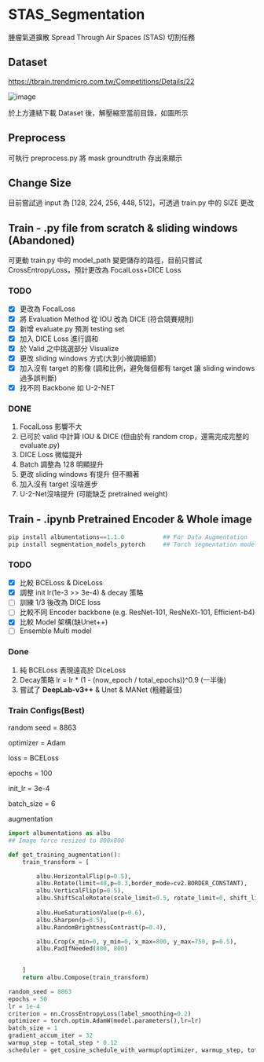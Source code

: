 # STAS_Segmentation
腫瘤氣道擴散 Spread Through Air Spaces (STAS) 切割任務

## Dataset 
https://tbrain.trendmicro.com.tw/Competitions/Details/22

![image](https://user-images.githubusercontent.com/50419632/164417685-a0a4a0ad-93cb-44db-b516-36958b2bf47f.png)

於上方連結下載 Dataset 後，解壓縮至當前目錄，如圖所示


## Preprocess
可執行 preprocess.py 將 mask groundtruth 存出來顯示

## Change Size
目前嘗試過 input 為 [128, 224, 256, 448, 512]，可透過 train.py 中的 SIZE 更改

## Train - .py file from scratch & sliding windows (Abandoned)
可更動 train.py 中的 model_path 變更儲存的路徑，目前只嘗試 CrossEntropyLoss，預計更改為 FocalLoss+DICE Loss

### TODO
- [x] 更改為 FocalLoss
- [x] 將 Evaluation Method 從 IOU 改為 DICE (符合競賽規則)
- [x] 新增 evaluate.py 預測 testing set
- [x] 加入 DICE Loss 進行調和
- [x] 於 Valid 之中挑選部分 Visualize
- [x] 更改 sliding windows 方式(大到小微調細節)
- [x] 加入沒有 target 的影像 (調和比例，避免每個都有 target 讓 sliding windows 過多誤判斷)
- [x] 找不同 Backbone 如 U-2-NET

### DONE
1. FocalLoss 影響不大
2. 已可於 valid 中計算 IOU & DICE (但由於有 random crop，還需完成完整的 evaluate.py)
3. DICE Loss 微幅提升
4. Batch 調整為 128 明顯提升
5. 更改 sliding windows 有提升 但不顯著
6. 加入沒有 target 沒啥進步
7. U-2-Net沒啥提升 (可能缺乏 pretrained weight)

## Train - .ipynb Pretrained Encoder & Whole image

```python
pip install albumentations==1.1.0			## For Data Augmentation
pip install segmentation_models_pytorch		## Torch segmentation model implementation
```

### TODO

- [x] 比較 BCELoss & DiceLoss
- [x] 調整 init lr(1e-3 >> 3e-4) & decay 策略
- [ ] 訓練 1/3 後改為 DICE loss
- [ ] 比較不同 Encoder backbone (e.g. ResNet-101, ResNeXt-101, Efficient-b4)
- [x] 比較 Model 架構(缺Unet++)
- [ ] Ensemble Multi model

### Done

1. 純 BCELoss 表現遠高於 DiceLoss 
2. Decay策略  lr = lr * (1 -  (now_epoch / total_epochs))^0.9 (一半後)
3. 嘗試了 **DeepLab-v3++** & Unet & MANet (粗體最佳)

### Train Configs(Best)

random seed = 8863

optimizer = Adam

loss = BCELoss

epochs = 100

init_lr = 3e-4

batch_size = 6

augmentation 

```python
import albumentations as albu
## Image force resized to 800x800

def get_training_augmentation():
    train_transform = [

        albu.HorizontalFlip(p=0.5),
        albu.Rotate(limit=40,p=0.3,border_mode=cv2.BORDER_CONSTANT),
        albu.VerticalFlip(p=0.5),
        albu.ShiftScaleRotate(scale_limit=0.5, rotate_limit=0, shift_limit=0.1, p=0.5, border_mode=0),
        
        albu.HueSaturationValue(p=0.6),
        albu.Sharpen(p=0.5),
        albu.RandomBrightnessContrast(p=0.4),

        albu.Crop(x_min=0, y_min=0, x_max=800, y_max=750, p=0.5),
        albu.PadIfNeeded(800, 800)

        
    ]
    return albu.Compose(train_transform)
```

```python
random_seed = 8863
epochs = 50
lr = 1e-4
criterion = nn.CrossEntropyLoss(label_smoothing=0.2)
optimizer = torch.optim.AdamW(model.parameters(),lr=lr)
batch_size = 1
gradient_accum_iter = 32
warmup_step = total_step * 0.12
scheduler = get_cosine_schedule_with_warmup(optimizer, warmup_step, total_step)
```
